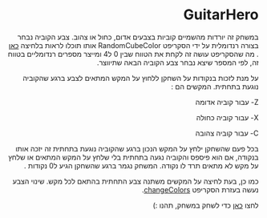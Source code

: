 

<div dir="rtl" lang="he">

# GuitarHero

במשחק זה יורדות מהשמיים קוביות בצבעים אדום, כחול או צהוב.
צבע הקוביה נבחר בצורה רנדומלית על ידי הסקריפט RandomCubeColor אותו תוכלו לראות בלחיצה [כאן](https://github.com/sivanyahav/GuitarHero/blob/master/Assets/Scripts/RandomCubeColor.cs)
. 
 מה שהסקריפט עושה זה לקחת את הטווח  שבין 0 ל4 ומייצר מספרים רנדומליים בטווח זה, לפי המספר שיצא נבחר צבע הקוביה הבאה שתיווצר.

על מנת לזכות בנקודות על השחקן ללחוץ על המקש המתאים לצבע ברגע שהקוביה נוגעת בתחתית.
המקשים הם :
  
  Z- עבור קוביה אדומה
  
  X- עבור קוביה כחולה
  
  C- עבור קוביה צהובה
  

בכל פעם שהשחקן ילחץ על המקש הנכון ברגע שהקוביה נוגעת בתחתית זה יזכה אותו בנקודה, אם הוא פיספס והקוביה נגעה בתחתית בלי שלחץ על המקש המתאים או שלחץ על מקש לא  מתאים תרד לו נקודה.
המשחק נגמר ברגע שהשחקן הגיע ל0 נקודות . 

כמו כן, בעת לחיצה על המקשים משתנה צבע התחתית בהתאם לכל מקש.
שינוי הצבע נעשה בעזרת הסקריפט [changeColors](https://github.com/sivanyahav/GuitarHero/blob/master/Assets/Scripts/ChangeColor.cs).

לחצו [כאן](https://s-k-games.itch.io/guitarhero) כדי לשחק במשחק, תהנו :) 
</div>

